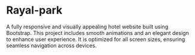 # Rayal-park
A fully responsive and visually appealing hotel website built using Bootstrap. This project includes smooth animations and an elegant design to enhance user experience. It is optimized for all screen sizes, ensuring seamless navigation across devices.
